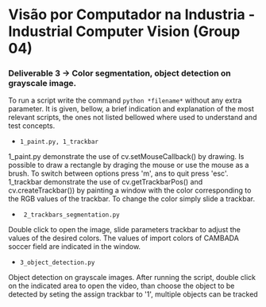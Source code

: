 # Visão por Computador na Industria - Industrial Computer Vision (Group 04)

### Deliverable 3 &rarr; Color segmentation, object detection on grayscale image.

To run a script write the command ``` python *filename* ``` without any extra parameter. It is given, bellow, a brief indication and explanation of the most relevant scripts, the ones not listed bellowed where used to understand and test concepts.

- ``` 1_paint.py, 1_trackbar ```

1_paint.py demonstrate the use of cv.setMouseCallback() by drawing. Is possible to draw a rectangle by draging the mouse or use the mouse as a brush. To switch between options press 'm', ans to quit press 'esc'.
1_trackbar demonstrate the use of cv.getTrackbarPos() and cv.createTrackbar()) by painting a window with the color corresponding to the RGB values of the trackbar. To change the color simply slide a trackbar.

- ``` 2_trackbars_segmentation.py```

Double click to open the image, slide parameters trackbar to adjust the values of the desired colors. The values of import colors of CAMBADA soccer field are indicated in the window.

- ``` 3_object_detection.py ```

Object detection on grayscale images. After running the script, double click on the indicated area to open the video, than choose the object to be detected by seting the assign trackbar to '1', multiple objects can be tracked 

